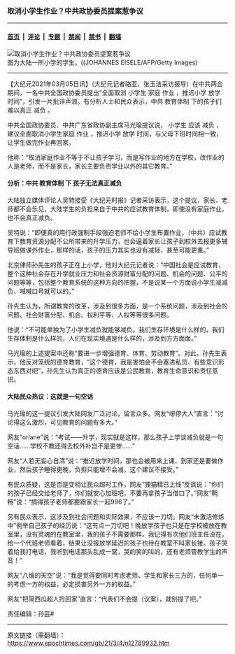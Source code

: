 ### 取消小学生作业？中共政协委员提案惹争议

---

#### [首页](../../../..?n12789932) &nbsp;|&nbsp; [评论](../../../../../epoch-comment?n12789932) &nbsp;|&nbsp; [专题](../../../../../epoch-special?n12789932) &nbsp;|&nbsp; [禁闻](../../../../../epoch-news?n12789932) &nbsp;|&nbsp; [禁书](../../../../../books?n12789932) &nbsp;|&nbsp; [翻墙](https://github.com/gfw-breaker/nogfw/blob/master/README.md?n12789932)


<div><img alt="取消小学生作业？中共政协委员提案惹争议" class="attachment-djy_600_400 size-djy_600_400 wp-post-image" src="https://i.epochtimes.com/assets/uploads/2018/10/12345678-600x400.jpg"/>
<div class="caption">
 图为大陆一所小学的学生。((JOHANNES EISELE/AFP/Getty Images)
</div></div><hr/><div class="post_content" id="artbody" itemprop="articleBody">
 <!-- article content begin -->
 <p>
  【大纪元2021年03月05日讯】（大纪元记者骆亚、张玉洁采访报导）在中共两会期间，一名中共全国政协委员提出“全面取消
  <ok href="https://www.epochtimes.com/gb/tag/%E5%B0%8F%E5%AD%A6%E7%94%9F.html">
   小学生
  </ok>
  家庭
  <ok href="https://www.epochtimes.com/gb/tag/%E4%BD%9C%E4%B8%9A.html">
   作业
  </ok>
  ，推迟小学
  <ok href="https://www.epochtimes.com/gb/tag/%E6%94%BE%E5%AD%A6.html">
   放学
  </ok>
  时间”，引发一片批评声浪。有分析人士和民众表示，中共
  <ok href="https://www.epochtimes.com/gb/tag/%E6%95%99%E8%82%B2%E4%BD%93%E5%88%B6.html">
   教育体制
  </ok>
  下的孩子们难以真正
  <ok href="https://www.epochtimes.com/gb/tag/%E5%87%8F%E8%B4%9F.html">
   减负
  </ok>
  。
 </p>
 <p>
  中共全国政协委员、中共广东省政协副主席马光瑜提议说，
  <ok href="https://www.epochtimes.com/gb/tag/%E5%B0%8F%E5%AD%A6%E7%94%9F.html">
   小学生
  </ok>
  应该
  <ok href="https://www.epochtimes.com/gb/tag/%E5%87%8F%E8%B4%9F.html">
   减负
  </ok>
  ，建议全面取消小学生家庭
  <ok href="https://www.epochtimes.com/gb/tag/%E4%BD%9C%E4%B8%9A.html">
   作业
  </ok>
  ，推迟小学
  <ok href="https://www.epochtimes.com/gb/tag/%E6%94%BE%E5%AD%A6.html">
   放学
  </ok>
  时间，与父母下班时间相一致，让学生做完作业再回家。
 </p>
 <p>
  他称：“取消家庭作业不等于不让孩子学习，而是写作业的地方在学校，改作业的人是老师，而不是家长，家长主要负责学业以外的其它教育。”
 </p>
 <h4>
  分析：中共
  <ok href="https://www.epochtimes.com/gb/tag/%E6%95%99%E8%82%B2%E4%BD%93%E5%88%B6.html">
   教育体制
  </ok>
  下 孩子无法真正减负
 </h4>
 <p>
  大陆独立媒体评论人吴特接受《大纪元时报》记者采访表示，这个提议，家长、老师都不会乐见，大陆学生的负担来自于中共的应试教育体制，即使没有家庭作业，也不会真正减负。
 </p>
 <p>
  吴特说：“即便真的用行政强制手段强迫老师不给小学生布置作业，（中共）应试教育下教育资源分配不公所带来的升学压力，也会逼着家长让孩子到校外去报更多辅导班做课外作业，那样的话，孩子的压力其实也没有减轻，甚至可能更重。”
 </p>
 <p>
  北京律师孙先生的孩子正在上小学，他对大纪元记者说：“中国社会是应试教育，整个这种社会存在升学就业压力和社会资源财富分配的问题、机会的问题、公平的问题等等，包括整个教育系统的这种方向的把握，不是说某一个方面说小学生减减负、喊喊口号就可以的。”
 </p>
 <p>
  孙先生认为，所谓教育的改革，涉及到很多方面，是一个系统问题，涉及到社会的问题、社会财富分配、机会、权利平等、人权等等很多问题。
 </p>
 <p>
  他说：“不可能单独为了小学生减负就能够减负。我们生存环境是什么样的，我们生存体制是什么样的，人们在现实境遇是什么样的，涉及到方方面面。”
 </p>
 <p>
  马光瑜的上述提案中还称“要进一步增强德育、体育、劳动教育”。对此，孙先生表示，他反对笼统的德育教育，“这个德育，我是害怕会不会塞进私货、有些意识形态东西对吧”，孙先生认为真正的德育应该是公民教育，教育生命意识和责任意识。
 </p>
 <h4>
  大陆民众热议：这就是一句空话
 </h4>
 <p>
  马光瑜的这一提议引发大陆网友广泛讨论，留言众多。网友“峫停大人”直言：“讨论得这么激烈，可见教育的问题有多大。”
 </p>
 <p>
  网友“orlane”说：“考试——升学，现实就是这样，那么孩子上学谈减负就是一句空话……学校不教还得去校外补岂不是更惨……”
 </p>
 <p>
  网友“人若无妄心自清”说：“推迟放学时间，那也会被用来上课，到家还是要做作业，然后孩子睡得更晚，负担只能增不会减，这个建议不接受。”
 </p>
 <p>
  有民众质疑，这是否是变相让民众超时工作。网友“狸猫精已上线”反讽说：“你们的孩子已经交给老师了，你们就安心加班吧，不要再拿孩子当借口了。”网友“鞘畅”说：“搞得孩子老师都要跟家长一起996了。”
 </p>
 <p>
  另有民众表示，这涉及到社会问题和实际效果，不应该一刀切。网友“未激活修炼中”例举自己孩子的经历说：“这有点一刀切吧！晚放学孩子也只是在学校被放在教室里，没有灵魂的在教室里，我的孩子不需要那样。我记得有次他们班主任没在，给一个代班老师看着，结果让没报放学延迟的孩子也待在教室不叫家长接。孩子哭着给我打电话，我听到电话那头乱成一窝，哭的笑的叫的，还有老师管教学生的声音！”
 </p>
 <p>
  网友“八维的天空”说：“我是觉得要同时考虑老师、学生和家长三方的，任何单一的考虑一方的权益，必定损害另外一方的权益。”
 </p>
 <p>
  网友“把简西瓜超人捡回家”直言：“代表们不会提（议案），就别提了吧。”
 </p>
 <p>
  责任编辑：孙芸#
 </p>
 <!-- article content end -->
 <div id="below_article_ad">
 </div>
</div>


---

原文链接（需翻墙）：https://www.epochtimes.com/gb/21/3/4/n12789932.htm